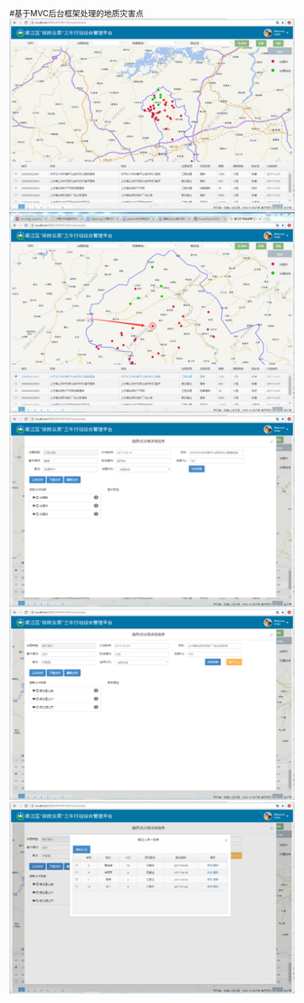 #基于MVC后台框架处理的地质灾害点
![image](https://github.com/DangrMiao/DZZH/blob/master/screenshot/first.png)![image](https://github.com/DangrMiao/DZZH/blob/master/screenshot/second.png)![image](https://github.com/DangrMiao/DZZH/blob/master/screenshot/third.png)![image](https://github.com/DangrMiao/DZZH/blob/master/screenshot/four.png)![image](https://github.com/DangrMiao/DZZH/blob/master/screenshot/five.png)

